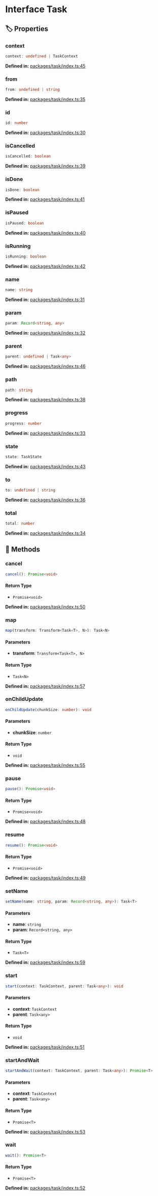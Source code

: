 # Interface Task

## 🏷️ Properties

### context <Badge type="tip" text="readonly" />

```ts
context: undefined | TaskContext
```
<p style="font-size: 14px; color: var(--vp-c-text-2)">
<strong>Defined in:</strong> <a href="https://github.com/voxelum/minecraft-launcher-core-node/blob/master/packages/task/index.ts#L45" target="_blank" rel="noreferrer">packages/task/index.ts:45</a>
</p>


### from <Badge type="tip" text="readonly" />

```ts
from: undefined | string
```
<p style="font-size: 14px; color: var(--vp-c-text-2)">
<strong>Defined in:</strong> <a href="https://github.com/voxelum/minecraft-launcher-core-node/blob/master/packages/task/index.ts#L35" target="_blank" rel="noreferrer">packages/task/index.ts:35</a>
</p>


### id <Badge type="tip" text="readonly" />

```ts
id: number
```
<p style="font-size: 14px; color: var(--vp-c-text-2)">
<strong>Defined in:</strong> <a href="https://github.com/voxelum/minecraft-launcher-core-node/blob/master/packages/task/index.ts#L30" target="_blank" rel="noreferrer">packages/task/index.ts:30</a>
</p>


### isCancelled <Badge type="tip" text="readonly" />

```ts
isCancelled: boolean
```
<p style="font-size: 14px; color: var(--vp-c-text-2)">
<strong>Defined in:</strong> <a href="https://github.com/voxelum/minecraft-launcher-core-node/blob/master/packages/task/index.ts#L39" target="_blank" rel="noreferrer">packages/task/index.ts:39</a>
</p>


### isDone <Badge type="tip" text="readonly" />

```ts
isDone: boolean
```
<p style="font-size: 14px; color: var(--vp-c-text-2)">
<strong>Defined in:</strong> <a href="https://github.com/voxelum/minecraft-launcher-core-node/blob/master/packages/task/index.ts#L41" target="_blank" rel="noreferrer">packages/task/index.ts:41</a>
</p>


### isPaused <Badge type="tip" text="readonly" />

```ts
isPaused: boolean
```
<p style="font-size: 14px; color: var(--vp-c-text-2)">
<strong>Defined in:</strong> <a href="https://github.com/voxelum/minecraft-launcher-core-node/blob/master/packages/task/index.ts#L40" target="_blank" rel="noreferrer">packages/task/index.ts:40</a>
</p>


### isRunning <Badge type="tip" text="readonly" />

```ts
isRunning: boolean
```
<p style="font-size: 14px; color: var(--vp-c-text-2)">
<strong>Defined in:</strong> <a href="https://github.com/voxelum/minecraft-launcher-core-node/blob/master/packages/task/index.ts#L42" target="_blank" rel="noreferrer">packages/task/index.ts:42</a>
</p>


### name <Badge type="tip" text="readonly" />

```ts
name: string
```
<p style="font-size: 14px; color: var(--vp-c-text-2)">
<strong>Defined in:</strong> <a href="https://github.com/voxelum/minecraft-launcher-core-node/blob/master/packages/task/index.ts#L31" target="_blank" rel="noreferrer">packages/task/index.ts:31</a>
</p>


### param <Badge type="tip" text="readonly" />

```ts
param: Record<string, any>
```
<p style="font-size: 14px; color: var(--vp-c-text-2)">
<strong>Defined in:</strong> <a href="https://github.com/voxelum/minecraft-launcher-core-node/blob/master/packages/task/index.ts#L32" target="_blank" rel="noreferrer">packages/task/index.ts:32</a>
</p>


### parent <Badge type="tip" text="readonly" />

```ts
parent: undefined | Task<any>
```
<p style="font-size: 14px; color: var(--vp-c-text-2)">
<strong>Defined in:</strong> <a href="https://github.com/voxelum/minecraft-launcher-core-node/blob/master/packages/task/index.ts#L46" target="_blank" rel="noreferrer">packages/task/index.ts:46</a>
</p>


### path <Badge type="tip" text="readonly" />

```ts
path: string
```
<p style="font-size: 14px; color: var(--vp-c-text-2)">
<strong>Defined in:</strong> <a href="https://github.com/voxelum/minecraft-launcher-core-node/blob/master/packages/task/index.ts#L38" target="_blank" rel="noreferrer">packages/task/index.ts:38</a>
</p>


### progress <Badge type="tip" text="readonly" />

```ts
progress: number
```
<p style="font-size: 14px; color: var(--vp-c-text-2)">
<strong>Defined in:</strong> <a href="https://github.com/voxelum/minecraft-launcher-core-node/blob/master/packages/task/index.ts#L33" target="_blank" rel="noreferrer">packages/task/index.ts:33</a>
</p>


### state <Badge type="tip" text="readonly" />

```ts
state: TaskState
```
<p style="font-size: 14px; color: var(--vp-c-text-2)">
<strong>Defined in:</strong> <a href="https://github.com/voxelum/minecraft-launcher-core-node/blob/master/packages/task/index.ts#L43" target="_blank" rel="noreferrer">packages/task/index.ts:43</a>
</p>


### to <Badge type="tip" text="readonly" />

```ts
to: undefined | string
```
<p style="font-size: 14px; color: var(--vp-c-text-2)">
<strong>Defined in:</strong> <a href="https://github.com/voxelum/minecraft-launcher-core-node/blob/master/packages/task/index.ts#L36" target="_blank" rel="noreferrer">packages/task/index.ts:36</a>
</p>


### total <Badge type="tip" text="readonly" />

```ts
total: number
```
<p style="font-size: 14px; color: var(--vp-c-text-2)">
<strong>Defined in:</strong> <a href="https://github.com/voxelum/minecraft-launcher-core-node/blob/master/packages/task/index.ts#L34" target="_blank" rel="noreferrer">packages/task/index.ts:34</a>
</p>


## 🔧 Methods

### cancel

```ts
cancel(): Promise<void>
```
#### Return Type

- `Promise<void>`

<p style="font-size: 14px; color: var(--vp-c-text-2)">
<strong>Defined in:</strong> <a href="https://github.com/voxelum/minecraft-launcher-core-node/blob/master/packages/task/index.ts#L50" target="_blank" rel="noreferrer">packages/task/index.ts:50</a>
</p>


### map

```ts
map(transform: Transform<Task<T>, N>): Task<N>
```
#### Parameters

- **transform**: `Transform<Task<T>, N>`
#### Return Type

- `Task<N>`

<p style="font-size: 14px; color: var(--vp-c-text-2)">
<strong>Defined in:</strong> <a href="https://github.com/voxelum/minecraft-launcher-core-node/blob/master/packages/task/index.ts#L57" target="_blank" rel="noreferrer">packages/task/index.ts:57</a>
</p>


### onChildUpdate

```ts
onChildUpdate(chunkSize: number): void
```
#### Parameters

- **chunkSize**: `number`
#### Return Type

- `void`

<p style="font-size: 14px; color: var(--vp-c-text-2)">
<strong>Defined in:</strong> <a href="https://github.com/voxelum/minecraft-launcher-core-node/blob/master/packages/task/index.ts#L55" target="_blank" rel="noreferrer">packages/task/index.ts:55</a>
</p>


### pause

```ts
pause(): Promise<void>
```
#### Return Type

- `Promise<void>`

<p style="font-size: 14px; color: var(--vp-c-text-2)">
<strong>Defined in:</strong> <a href="https://github.com/voxelum/minecraft-launcher-core-node/blob/master/packages/task/index.ts#L48" target="_blank" rel="noreferrer">packages/task/index.ts:48</a>
</p>


### resume

```ts
resume(): Promise<void>
```
#### Return Type

- `Promise<void>`

<p style="font-size: 14px; color: var(--vp-c-text-2)">
<strong>Defined in:</strong> <a href="https://github.com/voxelum/minecraft-launcher-core-node/blob/master/packages/task/index.ts#L49" target="_blank" rel="noreferrer">packages/task/index.ts:49</a>
</p>


### setName

```ts
setName(name: string, param: Record<string, any>): Task<T>
```
#### Parameters

- **name**: `string`
- **param**: `Record<string, any>`
#### Return Type

- `Task<T>`

<p style="font-size: 14px; color: var(--vp-c-text-2)">
<strong>Defined in:</strong> <a href="https://github.com/voxelum/minecraft-launcher-core-node/blob/master/packages/task/index.ts#L59" target="_blank" rel="noreferrer">packages/task/index.ts:59</a>
</p>


### start

```ts
start(context: TaskContext, parent: Task<any>): void
```
#### Parameters

- **context**: `TaskContext`
- **parent**: `Task<any>`
#### Return Type

- `void`

<p style="font-size: 14px; color: var(--vp-c-text-2)">
<strong>Defined in:</strong> <a href="https://github.com/voxelum/minecraft-launcher-core-node/blob/master/packages/task/index.ts#L51" target="_blank" rel="noreferrer">packages/task/index.ts:51</a>
</p>


### startAndWait

```ts
startAndWait(context: TaskContext, parent: Task<any>): Promise<T>
```
#### Parameters

- **context**: `TaskContext`
- **parent**: `Task<any>`
#### Return Type

- `Promise<T>`

<p style="font-size: 14px; color: var(--vp-c-text-2)">
<strong>Defined in:</strong> <a href="https://github.com/voxelum/minecraft-launcher-core-node/blob/master/packages/task/index.ts#L53" target="_blank" rel="noreferrer">packages/task/index.ts:53</a>
</p>


### wait

```ts
wait(): Promise<T>
```
#### Return Type

- `Promise<T>`

<p style="font-size: 14px; color: var(--vp-c-text-2)">
<strong>Defined in:</strong> <a href="https://github.com/voxelum/minecraft-launcher-core-node/blob/master/packages/task/index.ts#L52" target="_blank" rel="noreferrer">packages/task/index.ts:52</a>
</p>


